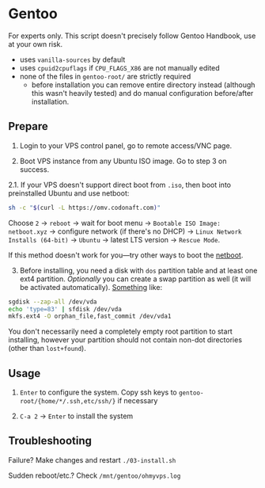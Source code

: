 # Gentoo
For experts only. This script doesn't precisely follow Gentoo Handbook, use at your own risk.

- uses `vanilla-sources` by default
- uses `cpuid2cpuflags` if `CPU_FLAGS_X86` are not manually edited
- none of the files in `gentoo-root/` are strictly required
    - before installation you can remove entire directory instead (although this wasn't heavily tested) and do manual configuration before/after installation.

## Prepare
1. Login to your VPS control panel, go to remote access/VNC page.

2. Boot VPS instance from any Ubuntu ISO image. Go to step 3 on success.

2.1. If your VPS doesn't support direct boot from `.iso`, then boot into preinstalled Ubuntu and use netboot:

```bash
sh -c "$(curl -L https://omv.codonaft.com)"
```

Choose `2` → `reboot` → wait for boot menu →  `Bootable ISO Image: netboot.xyz` → configure network (if there's no DHCP) → `Linux Network Installs (64-bit)` → `Ubuntu` → latest LTS version → `Rescue Mode`.

If this method doesn't work for you—try other ways to boot the [netboot](https://github.com/netbootxyz/netboot.xyz#bootloader-downloads).

3. Before installing, you need a disk with `dos` partition table and at least one ext4 partition. *Optionally* you can create a swap partition as well (it will be activated automatically). [Something](https://wiki.gentoo.org/wiki/Handbook:AMD64/Full/Installation#Creating_a_new_disklabel_/_removing_all_partitions) like:

```bash
sgdisk --zap-all /dev/vda
echo 'type=83' | sfdisk /dev/vda
mkfs.ext4 -O orphan_file,fast_commit /dev/vda1
```

You don't necessarily need a completely empty root partition to start installing, however your partition should not contain non-dot directories (other than `lost+found`).

## Usage
1. `Enter` to configure the system. Copy ssh keys to `gentoo-root/{home/*/.ssh,etc/ssh/}` if necessary

2. `C-a 2` → `Enter` to install the system

## Troubleshooting
Failure? Make changes and restart `./03-install.sh`

Sudden reboot/etc.? Check `/mnt/gentoo/ohmyvps.log`
